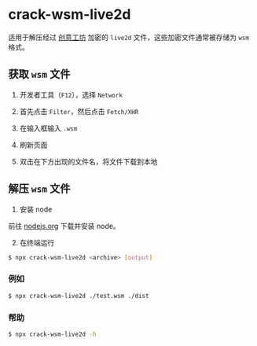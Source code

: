 # crack-wsm-live2d

适用于解压经过 [创意工坊](https://workshop.bilibili.com/homepage) 加密的 `live2d` 文件，这些加密文件通常被存储为 `wsm` 格式。

## 获取 `wsm` 文件

1. 开发者工具（`F12`），选择 `Network`

2. 首先点击 `Filter`，然后点击 `Fetch/XHR`

3. 在输入框输入 `.wsm`

4. 刷新页面

5. 双击在下方出现的文件名，将文件下载到本地

## 解压 `wsm` 文件

1. 安装 node

前往 [nodejs.org](https://nodejs.org/zh-cn/) 下载并安装 node。

2. 在终端运行

```bash
$ npx crack-wsm-live2d <archive> [output]
```

### 例如

```bash
$ npx crack-wsm-live2d ./test.wsm ./dist
```

### 帮助

```bash
$ npx crack-wsm-live2d -h
```
